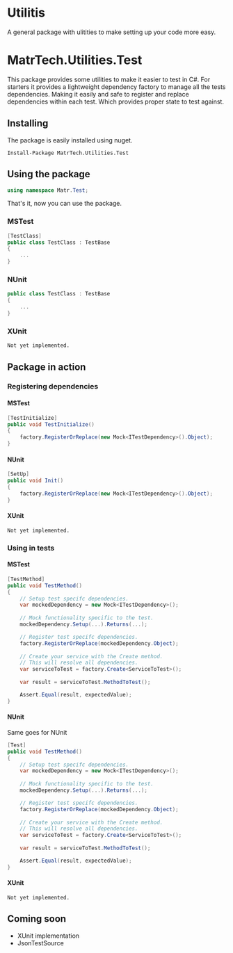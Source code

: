 # Utilitis
A general package with ulitities to make setting up your code more easy.


# MatrTech.Utilities.Test
This package provides some utilities to make it easier to test in C#. For starters it provides a lightweight dependency factory to manage all the tests dependencies. Making it easily and safe to register and replace dependencies within each test. Which provides proper state to test against.

## Installing
The package is easily installed using nuget.
```
Install-Package MatrTech.Utilities.Test
```

## Using the package
```csharp
using namespace Matr.Test;
```

That's it, now you can use the package.

### MSTest
```csharp
[TestClass]
public class TestClass : TestBase
{
    ...
}
```

### NUnit
```csharp
public class TestClass : TestBase
{
    ...
}
```

### XUnit
```Not yet implemented.```

## Package in action
### Registering dependencies
#### MSTest
```csharp
[TestInitialize]
public void TestInitialize()
{
    factory.RegisterOrReplace(new Mock<ITestDependency>().Object);
}
```
#### NUnit
```csharp
[SetUp]
public void Init()
{
    factory.RegisterOrReplace(new Mock<ITestDependency>().Object);
}
```

#### XUnit
```Not yet implemented.```

### Using in tests
#### MSTest
```csharp
[TestMethod]
public void TestMethod()
{
    // Setup test specifc dependencies.
    var mockedDependency = new Mock<ITestDependency>();
    
    // Mock functionality specific to the test.
    mockedDependency.Setup(...).Returns(...);

    // Register test specifc dependencies.
    factory.RegisterOrReplace(mockedDependency.Object);
    
    // Create your service with the Create method.
    // This will resolve all dependencies.
    var serviceToTest = factory.Create<ServiceToTest>();
    
    var result = serviceToTest.MethodToTest();

    Assert.Equal(result, expectedValue);
}
```

#### NUnit
Same goes for NUnit
```csharp
[Test]
public void TestMethod()
{
    // Setup test specifc dependencies.
    var mockedDependency = new Mock<ITestDependency>();
    
    // Mock functionality specific to the test.
    mockedDependency.Setup(...).Returns(...);

    // Register test specifc dependencies.
    factory.RegisterOrReplace(mockedDependency.Object);
    
    // Create your service with the Create method.
    // This will resolve all dependencies.
    var serviceToTest = factory.Create<ServiceToTest>();
    
    var result = serviceToTest.MethodToTest();

    Assert.Equal(result, expectedValue);
}
```

#### XUnit
```Not yet implemented.```

## Coming soon
- XUnit implementation
- JsonTestSource